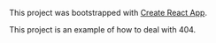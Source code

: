 This project was bootstrapped with [Create React App](https://github.com/facebookincubator/create-react-app).

This project is an example of how to deal with 404.